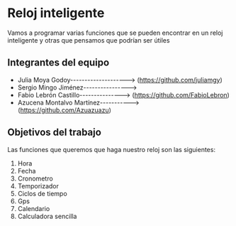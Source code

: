 # Reloj inteligente

Vamos a programar varias funciones que se pueden encontrar en un reloj inteligente y otras que pensamos que podrían ser útiles

## Integrantes del equipo

* Julia Moya Godoy--------------------> (https://github.com/juliamgy)
* Sergio Mingo Jiménez----------------> 
* Fabio Lebrón Castillo---------------> (https://github.com/FabioLebron)
* Azucena Montalvo Martínez-----------> (https://github.com/Azuazuazu)

## Objetivos del trabajo

Las funciones que queremos que haga nuestro reloj son las siguientes:
1. Hora
2. Fecha
3. Cronometro
4. Temporizador
5. Ciclos de tiempo
6. Gps
7. Calendario
8. Calculadora sencilla
